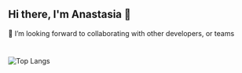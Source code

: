 ## Hi there, I'm Anastasia 👋
🤝 I’m looking forward to collaborating with other developers, or teams

#
![Top Langs](https://github-readme-stats.vercel.app/api/top-langs/?username=stasyabunina&layout=compact)
